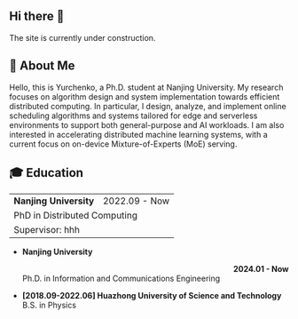 ## Hi there 👋

The site is currently under construction.

## 🦖 About Me

Hello, this is Yurchenko, a Ph.D. student at Nanjing University.
My research focuses on algorithm design and system implementation towards efficient distributed computing. In particular, I design, analyze, and implement online scheduling algorithms and systems tailored for edge and serverless environments to support both general-purpose and AI workloads. I am also interested in accelerating distributed machine learning systems, with a current focus on on-device Mixture-of-Experts (MoE) serving.

## 🎓 Education

<table>
<tr>
<td align="left"><b>Nanjing University</b></td>
<td align="right">2022.09 - Now</td>
</tr>
<tr>
<td colspan="2">PhD in Distributed Computing</td>
</tr>
<tr>
<td colspan="2">Supervisor: hhh </td>
</tr>
</table>

- **Nanjing University <div align="right">2024.01 - Now</div>**
  Ph.D. in Information and Communications Engineering

- **[2018.09-2022.06] Huazhong University of Science and Technology**  
  B.S. in Physics 
  
<!--
**npnothard/npnothard** is a ✨ _special_ ✨ repository because its `README.md` (this file) appears on your GitHub profile.

Here are some ideas to get you started:

- 🔭 I’m currently working on ...
- 🌱 I’m currently learning ...
- 👯 I’m looking to collaborate on ...
- 🤔 I’m looking for help with ...
- 💬 Ask me about ...
- 📫 How to reach me: ...
- 😄 Pronouns: ...
- ⚡ Fun fact: ...
-->
